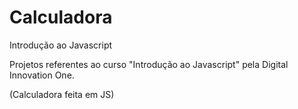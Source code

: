 # Calculadora

Introdução ao Javascript

Projetos referentes ao curso "Introdução ao Javascript" pela Digital Innovation One.

(Calculadora feita em JS)
